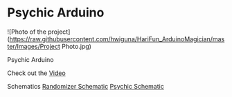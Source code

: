 # Psychic Arduino

![Photo of the project](https://raw.githubusercontent.com/hwiguna/HariFun_ArduinoMagician/master/Images/Project Photo.jpg)

Psychic Arduino

Check out the [Video](https://youtu.be/gWtNpHCqAWY)

Schematics
[Randomizer Schematic](https://raw.githubusercontent.com/hwiguna/HariFun_ArduinoMagician/master/Images/Assistant_Schematic.png)
[Psychic Schematic](https://raw.githubusercontent.com/hwiguna/HariFun_ArduinoMagician/master/Images/Psychic_Schematic.jpg)
